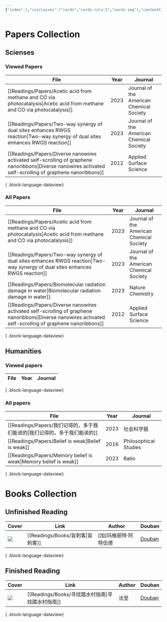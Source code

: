 ```yaml
---
{"index":1,"cssclasses":["cards","cards-cols-5","cards-img"],"contentClasses":"cards cards-cols-5 cards-img","cover":"https://cdn.freezing.cool/images/card-cover-1.png","dg-publish":true,"noteIcon":5,"date":"2023-08-25T23:56","update":"2024-02-17T13:56","permalink":"/navigation/readings-collection/","dgPassFrontmatter":true,"created":"2023-08-25T23:56","updated":"2024-02-17T13:56"}
---
```


# Papers Collection

## Scienses
### Viewed Papers
| File                                                                                                                                                          | Year | Journal                                  |
| ------------------------------------------------------------------------------------------------------------------------------------------------------------- | ---- | ---------------------------------------- |
| [[Readings/Papers/Acetic acid from methane and CO via photocatalysis\|Acetic acid from methane and CO via photocatalysis]]                                 | 2023 | Journal of the American Chemical Society |
| [[Readings/Papers/Two-way synergy of dual sites enhances RWGS reaction\|Two-way synergy of dual sites enhances RWGS reaction]]                             | 2023 | Journal of the American Chemical Society |
| [[Readings/Papers/Diverse nanowires activated self-scrolling of graphene nanoribbons\|Diverse nanowires activated self-scrolling of graphene nanoribbons]] | 2012 | Applied Surface Science                  |

{ .block-language-dataview}

### All Papers
| File                                                                                                                                                          | Year | Journal                                  |
| ------------------------------------------------------------------------------------------------------------------------------------------------------------- | ---- | ---------------------------------------- |
| [[Readings/Papers/Acetic acid from methane and CO via photocatalysis\|Acetic acid from methane and CO via photocatalysis]]                                 | 2023 | Journal of the American Chemical Society |
| [[Readings/Papers/Two-way synergy of dual sites enhances RWGS reaction\|Two-way synergy of dual sites enhances RWGS reaction]]                             | 2023 | Journal of the American Chemical Society |
| [[Readings/Papers/Biomolecular radiation damage in water\|Biomolecular radiation damage in water]]                                                         | 2023 | Nature Chemistry                         |
| [[Readings/Papers/Diverse nanowires activated self-scrolling of graphene nanoribbons\|Diverse nanowires activated self-scrolling of graphene nanoribbons]] | 2012 | Applied Surface Science                  |

{ .block-language-dataview}

## Humanities
### Viewed papers
| File | Year | Journal |
| ---- | ---- | ------- |

{ .block-language-dataview}

### All papers
| File                                                                | Year | Journal               |
| ------------------------------------------------------------------- | ---- | --------------------- |
| [[Readings/Papers/我们记得的，多于我们能说的\|我们记得的，多于我们能说的]]                 | 2023 | 社会科学报                 |
| [[Readings/Papers/Belief is weak\|Belief is weak]]               | 2016 | Philosophical Studies |
| [[Readings/Papers/Memory belief is weak\|Memory belief is weak]] | 2023 | Ratio                 |

{ .block-language-dataview}

# Books Collection

## Unfinished Reading
| Cover                                                     | Link                           | Author       | Douban                                              |
| --------------------------------------------------------- | ------------------------------ | ------------ | --------------------------------------------------- |
| ![](https://cdn.freezing.cool/images/202402152227917.jpg) | [[Readings/Books/盲刺客\|盲刺客]] | [加]玛格丽特·阿特伍德 | [Douban](https://book.douban.com/subject/26748179/) |

{ .block-language-dataview}

## Finished Reading
| Cover                                                     | Link                                   | Author | Douban                                              |
| --------------------------------------------------------- | -------------------------------------- | ------ | --------------------------------------------------- |
| ![](https://cdn.freezing.cool/images/202402142039788.jpg) | [[Readings/Books/寻找踏水村指南\|寻找踏水村指南]] | 沈至     | [Douban](https://book.douban.com/subject/36527880/) |

{ .block-language-dataview}
